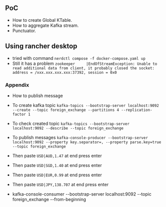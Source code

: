 ## PoC
* How to create Global KTable.
* How to aggregate Kafka stream.
* Punctuator.

## Using rancher desktop
* tried with command ``nerdctl compose -f docker-compose.yaml up``
* Still it has a problem ``zookeeper     |EndOfStreamException: Unable to read additional data from client, it probably closed the socket: address = /xxx.xxx.xxx.xxx:37392, session = 0x0``

### Appendix
* How to publish message
* To create kafka topic ``kafka-topics --bootstrap-server localhost:9092 --create --topic foreign_exchange --partitions 4 --replication-factor 1``
* To check created topic ``kafka-topics --bootstrap-server localhost:9092 --describe --topic foreign_exchange``
* To publish messages ``kafka-console-producer --bootstrap-server localhost:9092 --property key.separator=, --property parse.key=true --topic foreign_exchange``
* Then paste ``USD|AUD,1.47`` at end press enter
* Then paste ``USD|SGD,1.40`` at end press enter
* Then paste ``USD|EUR,0.99`` at end press enter
* Then paste ``USD|JPY,138.707`` at end press enter

* kafka-console-consumer --bootstrap-server localhost:9092 --topic foreign_exchange --from-beginning
